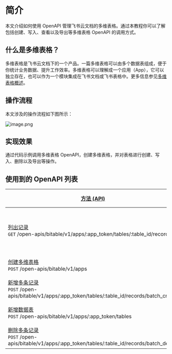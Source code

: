 # 简介

本文介绍如何使用 OpenAPI 管理飞书云文档的多维表格。通过本教程你可以了解包括创建、写入、查看以及导出等多维表格 OpenAPI 的调用方式。

## 什么是多维表格？

多维表格是飞书云文档下的一个产品。一篇多维表格可以由多个数据表组成，便于你统计业务数据、提升工作效率。多维表格可以理解成一个应用（App），它可以独立存在，也可以作为一个模块集成在飞书文档或飞书表格中。更多信息参见[多维表格概述](https://open.feishu.cn/document/ukTMukTMukTM/uUDN04SN0QjL1QDN/bitable-overview)。

## 操作流程

本文涉及的操作流程如下图所示：

![image.png](//sf3-cn.feishucdn.com/obj/open-platform-opendoc/313fbcc7379b24983ca27634bd4dc33e_cYYFDKxTRc.png?height=208&lazyload=true&width=492)

## 实现效果

通过代码示例调用多维表格 OpenAPI，创建多维表格，并对表格进行创建、写入、删除以及导出等操作。
<md-video src="//sf3-cn.feishucdn.com/obj/open-platform-opendoc/292dbe746195c8298cde06d740ae101c_GhBqwZhVUN.mp4" poster="//sf3-cn.feishucdn.com/obj/open-platform-opendoc/e631899631811de74809e018f3ba2e4f_8oPFCWza5F.png?lazyload=true&width=3570&height=1888?lazyload=true&width=1356&height=660" width="80%"/>

## 使用到的 OpenAPI 列表

**[方法 (API)](https://open.feishu.cn/document/ukTMukTMukTM/uITNz4iM1MjLyUzM)** | 权限要求（满足任一） | **[访问凭证](https://open.feishu.cn/document/ukTMukTMukTM/uMTNz4yM1MjLzUzM)（选择其一）**
---|---|---
[列出记录](https://open.feishu.cn/document/uAjLw4CM/ukTMukTMukTM/reference/bitable-v1/app-table-record/list)<br>`GET` /open-apis/bitable/v1/apps/:app_token/tables/:table_id/records | 查看、评论和导出多维表格(bitable:app:readonly)<br>查看、评论、编辑和管理多维表格(bitable:app) | `tenant_access_token`<br>`user_access_token`
[创建多维表格](https://open.feishu.cn/document/uAjLw4CM/ukTMukTMukTM/reference/bitable-v1/app/create)<br>`POST` /open-apis/bitable/v1/apps | 查看、评论、编辑和管理多维表格(bitable:app) | `tenant_access_token`<br>`user_access_token`
[新增多条记录](https://open.feishu.cn/document/uAjLw4CM/ukTMukTMukTM/reference/bitable-v1/app-table-record/batch_create)<br>`POST` /open-apis/bitable/v1/apps/:app_token/tables/:table_id/records/batch_create | 查看、评论、编辑和管理多维表格(bitable:app) | `tenant_access_token`<br>`user_access_token`
[新增数据表](https://open.feishu.cn/document/uAjLw4CM/ukTMukTMukTM/reference/bitable-v1/app-table/create)<br>`POST` /open-apis/bitable/v1/apps/:app_token/tables | 查看、评论、编辑和管理多维表格(bitable:app) | `tenant_access_token`<br>`user_access_token`
[删除多条记录](https://open.feishu.cn/document/uAjLw4CM/ukTMukTMukTM/reference/bitable-v1/app-table-record/batch_delete)<br>`POST` /open-apis/bitable/v1/apps/:app_token/tables/:table_id/records/batch_delete | 查看、评论、编辑和管理多维表格(bitable:app) | `tenant_access_token`<br>`user_access_token`
